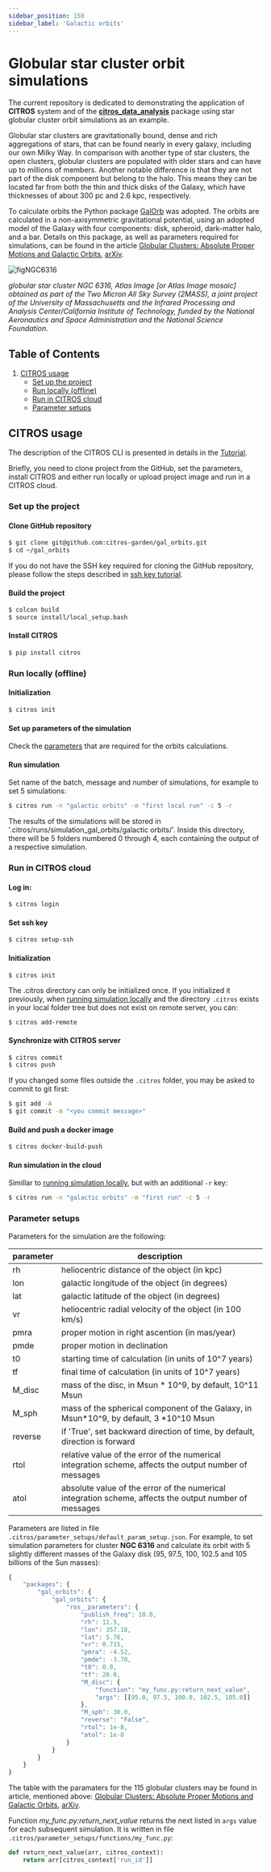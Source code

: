 ```yaml
---
sidebar_position: 150
sidebar_label: 'Galactic orbits'
---
```


# Globular star cluster orbit simulations

The current repository is dedicated to demonstrating the application of **CITROS** system and of the [**citros_data_analysis**](https://citros.io/doc/docs_data_analysis) package using star globular cluster orbit simulations as an example.

Globular star clusters are gravitationally bound, dense and rich aggregations of stars, that can be found nearly in every galaxy, including our own Milky Way. In comparison with another type of star clusters, the open clusters, globular clusters are populated with older stars and can have up to millions of members. Another notable difference is that they are not part of the disk component but belong to the halo. This means they can be located far from both the thin and thick disks of the Galaxy, which have thicknesses of about 300 pc and 2.6 kpc, respectively.

To calculate orbits the Python package [GalOrb](https://github.com/ChemelAA/GalOrb-Package) was adopted. The orbits are calculated in a non-axisymmetric gravitational potential, using an adopted model of the Galaxy with four components: disk, spheroid, dark-matter halo, and a bar. Details on this package, as well as parameters required for simulations, can be found in the article [Globular Clusters: Absolute Proper Motions and Galactic Orbits](https://link.springer.com/article/10.1134/S1990341318020049), [arXiv](https://arxiv.org/pdf/1804.07086.pdf).

![figNGC6316](img/NGC6316.png "NGC6316")

*globular star cluster NGC 6316, Atlas Image [or Atlas Image mosaic] obtained as part of the Two Micron All Sky Survey (2MASS), a joint project of the University of Massachusetts and the Infrared Processing and Analysis Center/California Institute of Technology, funded by the National Aeronautics and Space Administration and the National Science Foundation*.

## Table of Contents
1. [CITROS usage](#citros-usage)
   - [Set up the project](#set-up-the-project)
   - [Run locally (offline)](#run-locally-offline)
   - [Run in CITROS cloud](#run-in-citros-cloud)
   - [Parameter setups](#parameter-setups)

## CITROS usage

The description of the CITROS CLI is presented in details in the [Tutorial](https://citros.io/doc/docs_tutorials/).

Briefly, you need to clone project from the GitHub, set the parameters, install CITROS and either run locally or upload project image and run in a CITROS cloud.

### Set up the project
#### Clone GitHub repository
```bash
$ git clone git@github.com:citros-garden/gal_orbits.git
$ cd ~/gal_orbits
```
If you do not have the SSH key required for cloning the GitHub repository, please follow the steps described in [ssh key tutorial](https://citros.io/doc/docs_citros_web/authentication/ssh/ssh_generate_key).

#### Build the project
```bash
$ colcon build
$ source install/local_setup.bash
```

#### Install CITROS
```bash
$ pip install citros
```

### Run locally (offline)

#### Initialization
```bash
$ citros init
```

#### Set up parameters of the simulation
Check the [parameters](#parameter-setups) that are required for the orbits calculations. 

#### Run simulation
Set name of the batch, message and number of simulations, for example to set 5 simulations:
```bash
$ citros run -n "galactic orbits" -m "first local run" -c 5 -r
```

The results of the simulations will be stored in '.citros/runs/simulation_gal_orbits/galactic orbits/'. Inside this directory, there will be 5 folders numbered 0 through 4, each containing the output of a respective simulation.

### Run in CITROS cloud

#### Log in:
```bash
$ citros login
```

#### Set ssh key
```bash
$ citros setup-ssh
```

#### Initialization
```bash
$ citros init
```
The .citros directory can only be initialized once. If you initialized it previously, when [running simulation locally](#run-locally-offline) and the directory `.citros` exists in your local folder tree but does not exist on remote server, you can:
```
$ citros add-remote
```

#### Synchronize with CITROS server
```bash
$ citros commit
$ citros push
```
If you changed some files outside the `.citros` folder, you may be asked to commit to git first:
```bash
$ git add -A
$ git commit -m "<you commit message>"
```

#### Build and push a docker image
```bash
$ citros docker-build-push
```

#### Run simulation in the cloud
Simillar to [running simulation locally](#run-simulation), but with an additional `-r` key:
```bash
$ citros run -n "galactic orbits" -m "first run" -c 5 -r
```

### Parameter setups

Parameters for the simulation are the following:

parameter | description
|--|--
rh| heliocentric distance of the object (in kpc)
lon| galactic longitude of the object (in degrees)
lat| galactic latitude of the object (in degrees)
vr| heliocentric radial velocity of the object (in 100 km/s)
pmra| proper motion in right ascention (in mas/year)
pmde| proper motion in declination| -3.70
t0| starting time of calculation (in units of 10^7 years)
tf| final time of calculation (in units of 10^7 years)
M_disc| mass of the disc, in Msun * 10^9, by default, 10^11 Msun
M_sph| mass of the spherical component of the Galaxy, in Msun*10^9, by default, 3 *10^10 Msun
reverse| if 'True', set backward direction of time, by default, direction is forward
rtol| relative value of the error of the numerical integration scheme, affects the output number of messages
atol| absolute value  of the error of the numerical integration scheme, affects the output number of messages

Parameters are listed in file `.citros/parameter_setups/default_param_setup.json`. For example, to set simulation parameters for cluster **NGC 6316** and calculate its orbit with 5 slightly different masses of the Galaxy disk (95, 97.5, 100, 102.5 and 105 billions of the Sun masses):

```js
{
    "packages": {
        "gal_orbits": {
            "gal_orbits": {
                "ros__parameters": {
                    "publish_freq": 10.0,
                    "rh": 11.5,
                    "lon": 357.18,
                    "lat": 5.76,
                    "vr": 0.715,
                    "pmra": -4.52,
                    "pmde": -3.70,
                    "t0": 0.0,
                    "tf": 20.0,
                    "M_disc": {
                        "function": "my_func.py:return_next_value",
                        "args": [[95.0, 97.5, 100.0, 102.5, 105.0]]
                    },
                    "M_sph": 30.0,
                    "reverse": "False",
                    "rtol": 1e-8,
                    "atol": 1e-8
                }
            }
        }
    }
}
```

The table with the paramaters for the 115 globular clusters may be found in article, mentioned above: [Globular Clusters: Absolute Proper Motions and Galactic Orbits](https://link.springer.com/article/10.1134/S1990341318020049), [arXiv](https://arxiv.org/pdf/1804.07086.pdf).

Function *my_func.py:return_next_value* returns the next listed in `args` value for each subsequent simulation. It is written in file `.citros/parameter_setups/functions/my_func.py`:

```python
def return_next_value(arr, citros_context):
    return arr[citros_context['run_id']]
```